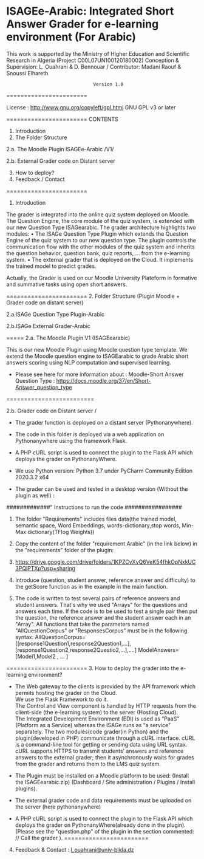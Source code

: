 # ISAGEe-Arabic: Integrated Short Answer Grader for e-learning environment (For Arabic)
This work is supported by the Ministry of Higher Education and Scientific Research in Algeria (Project C00L07UN100120180002) 
Conception & Supervision: L. Ouahrani & D. Bennouar / Contributor: Madani Raouf & Snoussi Elhareth

                                    Version 1.0
=======================        

License : http://www.gnu.org/copyleft/gpl.html GNU GPL v3 or later

=======================
CONTENTS
1. Introduction
2. The Folder Structure

2.a. The Moodle Plugin ISAGEe-Arabic  /V1/

2.b. External Grader code on Distant server

3. How to deploy?
4. Feedback / Contact

=======================
1. Introduction

The grader is integrated into the online quiz system deployed on Moodle. 
The Question Engine, the core module of the quiz system, is extended with our new Question Type ISAGearabic. 
The grader architecture highlights two modules: 
• The ISAGe Question Type Plugin which extends the Question Engine of the quiz system to our new question type. 
The plugin controls the communication flow with the other modules of the quiz system and inherits the question behavior, question bank, quiz reports, … from the e-learning system. 
• The external grader that is deployed on the Cloud. It implements the trained model to predict grades.
  
Actually, the Grader is used on our Moodle University Plateform in formative and summative tasks using open short answers. 
 
=======================
2. Folder Structure (Plugin Moodle + Grader code on distant server)

 2.a.ISAGe Question Type Plugin-Arabic
 
 2.b.ISAGe External Grader-Arabic

=====
2.a. The Moodle Plugin  V1 (ISAGEearabic) 

This is our new Moodle Plugin using  Moodle question type template. We extend  the Moodle question engine to ISAGEarabic to grade Arabic short answers scoring using NLP computation and supervised learning.  

* Please see here for more information about : Moodle-Short Answer Question Type :
https://docs.moodle.org/37/en/Short-Answer_question_type

=========================

2.b. Grader code on Distant server /

- The grader function is deployed on a distant server (Pythonanywhere).   
- The code in this folder  is deployed via a web application on Pythonanywhere using the framework Flask.
- A PHP cURL script is used to connect the plugin to the Flask API which deploys the grader on PythonanyWhere. 
- We use Python version: Python 3.7 under PyCharm Community Edition 2020.3.2 x64

- The grader can be used and tested in a desktop version (Without the plugin as well) : 

#############" Instructions to run the code  #################

1. The folder "Requirements" includes files data(the trained model, semantic space, Word Embeddings, words-dictionary,stop words, Min-Max dictionary(TFlog Weights))

2. Copy the content of the folder "requirement Arabic" (in the link below) in the "requirements" folder of the plugin:
3. https://drive.google.com/drive/folders/1KPZCvXvQ6VeK54fhkOpNxkUC3PQlPTXp?usp=sharing

4. Introduce (question, student answer, reference answer and difficulty) to the getScore function as in the example in the main function. 

5. The code is written to test several pairs of reference answers and student answers. 
That's why we used "Arrays" for the questions and answers each time.
If the code is to be used to test a single pair then put the question, the reference answer and the student answer each in an "Array".
All functions that take the parameters named "AllQuestionCorpus" or "ResponsesCorpus" must be in the following syntax:
AllQuestionCorpus=[[response1Question1,response2Question1,...],[response1Question2,response2Questio2,...],....]
ModelAnswers=[Model1,Model2 , ... ]

=======================
3. How to deploy the grader into the e-learning environment?

- The Web gateway to the clients is provided by the API framework which permits hosting the grader on the Cloud.  
  We use the Flask Framework to do it.  
  The Control and View component is handled by HTTP requests from the client-side (the e-learning system) to the server (Hosting Cloud).   
  The Integrated Development Environment (EDI) is used as “PaaS” (Platform as a Service) whereas the ISAGe runs as “a service” separately. 
  The two modules(code grader(in Python) and the plugin(developed in PHP) communicate through a cURL interface.
  cURL is a command-line tool for getting or sending data using URL syntax. 
  cURL supports HTTPS to transmit students’ answers and reference answers to the external grader; 
  then it asynchronously waits for grades from the grader and returns them to the LMS quiz system.

- The Plugin must be installed on a Moodle platform  to be used:
(Install the ISAGEearabic.zip)
  (Dashboard / Site administration / Plugins / Install plugins). 
  
 - The external grader code and data requirements must be uploaded on the server (here pythonanywhere)

- A PHP cURL script is used to connect the plugin to the Flask API which deploys the grader on PythonanyWhere(already done in the plugin).
(Please see the "question.php" of the plugin in the section commented: // Call the grader ).
========================

4. Feedback & Contact :  l_ouahrani@univ-blida.dz
 
 
